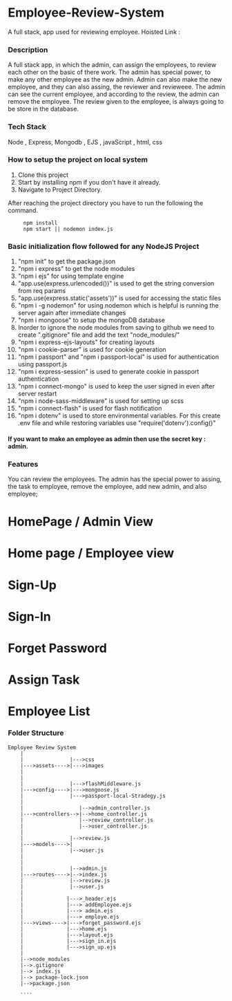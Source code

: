 # Employee-Review-System
A full stack, app used for reviewing employee.
Hoisted Link :


### Description

A full stack app, in which the admin, can assign the employees, to review each other on the basic of there work. The admin has special power, to make any other employee
as the new admin. Admin can also make the new employee, and they can also assing, the reviewer and revieweee. The admin can see the current employee, and according to the
review, the admin can remove the employee. The review given to the employee, is always going to be store in the database.


### Tech Stack

Node , Express, Mongodb , EJS , javaScript , html, css

### How to setup the project on local system

  1. Clone this project
  2. Start by installing npm if you don't have it already.
  3. Navigate to Project Directory.

After reaching the project directory you have to run the following the command.
   ```` 
        npm install 
        npm start || nodemon index.js
   ````
### Basic initialization flow followed for any NodeJS Project

  1. "npm init" to get the package.json
  2. "npm i express" to get the node modules
  3. "npm i ejs" for using template engine
  4. "app.use(express.urlencoded())" is used to get the string conversion from req params
  5. "app.use(express.static('assets'))" is used for accessing the static files
  6. "npm i -g nodemon" for using nodemon which is helpful is running the server again after immediate changes
  7. "npm i mongoose" to setup the mongoDB database
  8. Inorder to ignore the node modules from saving to github we need to create ".gitignore" file and add the text "node_modules/"
  9. "npm i express-ejs-layouts" for creating layouts
  10. "npm i cookie-parser" is used for cookie generation
  11. "npm i passport" and "npm i passport-local" is used for authentication using passport.js
  12. "npm i express-session" is used to generate cookie in passport authentication
  13. "npm i connect-mongo" is used to keep the user signed in even after server restart
  14. "npm i node-sass-middleware" is used for setting up scss
  15. "npm i connect-flash" is used for flash notification
  16. "npm i dotenv" is used to store environmental variables. For this create .env file and while restoring variables use "require('dotenv').config()"


#### If you want to make an employee as admin then use the secret key : admin.

### Features

  You can review the employees. The admin has the special power to assing, the task to employee, remove the employee, add new admin, and also employee;
  
  
  # HomePage / Admin View

  # Home page / Employee view

  
  # Sign-Up


  # Sign-In

  # Forget Password
  
  # Assign Task

  # Employee List
  

  

### Folder Structure

```
Employee Review System
    |
    |               |--->css
    |--->assets---->|--->images
    |             
    |
    |               |--->flashMiddleware.js
    |--->config---->|--->mongoose.js
    |               |--->passport-local-Stradegy.js
    |
    |                  |-->admin_controller.js
    |--->controllers-->|-->home_controller.js
    |                  |-->review_controller.js
    |                  |-->user_controller.js
    |
    |               |-->review.js
    |--->models---->|
    |               |-->user.js
    |
    |              
    |               |-->admin.js
    |--->routes---->|-->index.js
    |               |-->review.js
    |               |-->user.js
    |
    |              |--->_header.ejs
    |              |---> addEmployee.ejs
    |              |---> admin.ejs
    |              |---> employe.ejs
    |--->views---->|--->forget_password.ejs
    |              |--->home.ejs
    |              |--->layout.ejs
    |              |--->sign_in.ejs
    |              |--->sign_up.ejs
    |
    |-->node_modules
    |-->.gitignore
    |--> index.js
    |--> package-lock.json
    |-->package.json
    
    ````
